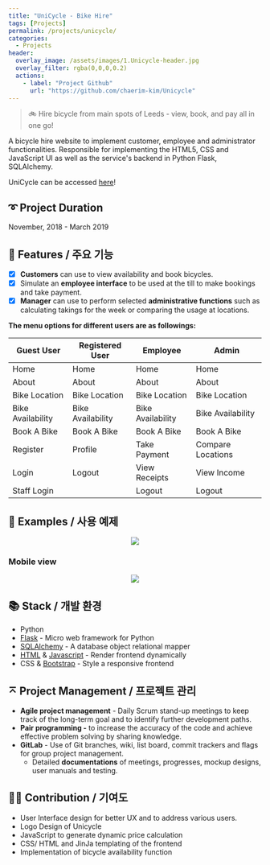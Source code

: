 ```yaml
---
title: "UniCycle - Bike Hire"
tags: [Projects]
permalink: /projects/unicycle/
categories:
  - Projects
header:
  overlay_image: /assets/images/1.Unicycle-header.jpg
  overlay_filter: rgba(0,0,0,0.2)
  actions:
    - label: "Project Github"
      url: "https://github.com/chaerim-kim/Unicycle"
---
```


> 🚲 Hire bicycle from main spots of Leeds - view, book, and pay all in one go!

A bicycle hire website to implement customer, employee and administrator functionalities. Responsible for implementing the HTML5, CSS and JavaScript UI as well as the service's backend in Python Flask, SQLAlchemy.

UniCycle can be accessed [here](https://leedsunicycle.pythonanywhere.com/)!


## ➰ Project Duration
November, 2018 - March 2019


## 🎨 Features / 주요 기능

- [x]  **Customers** can use to view availability and book bicycles.
- [x]  Simulate an **employee interface** to be used at the till to make bookings and take payment.
- [x]  **Manager** can use to perform selected **administrative functions** such as calculating takings for the week or comparing the usage at locations.

**The menu options for different users are as followings:**

| **Guest User** | **Registered User** | **Employee** | **Admin** |
| ------ | ------ | ------ | ------ |
| Home | Home | Home | Home |
| About | About | About | About |
| Bike Location | Bike Location | Bike Location | Bike Location |
| Bike Availability | Bike Availability | Bike Availability | Bike Availability |
| Book A Bike | Book A Bike | Book A Bike | Book A Bike |
| Register | Profile | Take Payment | Compare Locations  |
| Login | Logout | View Receipts | View Income |
| Staff Login |  | Logout | Logout |


## 🐾 Examples / 사용 예제
<p align="center">
  <img src="https://user-images.githubusercontent.com/33334078/100372696-f9b57a80-304c-11eb-91bd-b957dd74783a.gif" />
</p>


### Mobile view
<p align="center">
  <img src="https://user-images.githubusercontent.com/33334078/100372854-35e8db00-304d-11eb-9ac7-28423e7701d2.gif" />
</p>


## 📚 Stack / 개발 환경

- Python
- [Flask](https://flask.palletsprojects.com/) - Micro web framework for Python
- [SQLAlchemy](https://www.sqlalchemy.org) - A database object relational mapper
- [HTML](https://html.com) & [Javascript](http://www.JavaScript.com) - Render frontend dynamically
- CSS & [Bootstrap](https://getbootstrap.com) - Style a responsive frontend

## ⌅ Project Management / 프로젝트 관리

- **Agile project management** - Daily Scrum stand-up meetings to keep track of the long-term goal and to identify further development paths.
- **Pair programming -** to increase the accuracy of the code and achieve effective problem solving by sharing knowledge.
- **GitLab** - Use of Git branches, wiki, list board, commit trackers and flags for group project management.
    - Detailed **documentations** of meetings, progresses, mockup designs, user manuals and testing.

## 💪🏼 Contribution / 기여도

- User Interface design for better UX and to address various users.
- Logo Design of Unicycle
- JavaScript to generate dynamic price calculation
- CSS/ HTML and JinJa templating of the frontend
- Implementation of bicycle availability function
